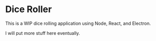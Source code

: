 # Dice Roller

This is a WIP dice rolling application using Node, React, and Electron.

I will put more stuff here eventually. 